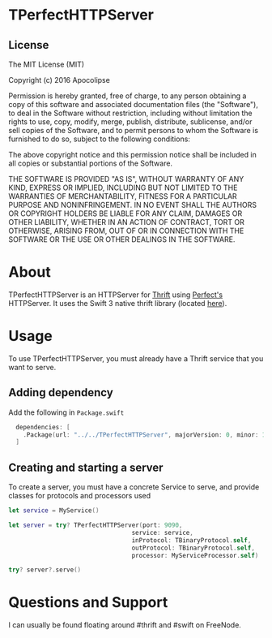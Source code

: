 TPerfectHTTPServer
======================

License
--------
The MIT License (MIT)

Copyright (c) 2016 Apocolipse

Permission is hereby granted, free of charge, to any person obtaining a copy
of this software and associated documentation files (the "Software"), to deal
in the Software without restriction, including without limitation the rights
to use, copy, modify, merge, publish, distribute, sublicense, and/or sell
copies of the Software, and to permit persons to whom the Software is
furnished to do so, subject to the following conditions:

The above copyright notice and this permission notice shall be included in all
copies or substantial portions of the Software.

THE SOFTWARE IS PROVIDED "AS IS", WITHOUT WARRANTY OF ANY KIND, EXPRESS OR
IMPLIED, INCLUDING BUT NOT LIMITED TO THE WARRANTIES OF MERCHANTABILITY,
FITNESS FOR A PARTICULAR PURPOSE AND NONINFRINGEMENT. IN NO EVENT SHALL THE
AUTHORS OR COPYRIGHT HOLDERS BE LIABLE FOR ANY CLAIM, DAMAGES OR OTHER
LIABILITY, WHETHER IN AN ACTION OF CONTRACT, TORT OR OTHERWISE, ARISING FROM,
OUT OF OR IN CONNECTION WITH THE SOFTWARE OR THE USE OR OTHER DEALINGS IN THE
SOFTWARE.


About
========

TPerfectHTTPServer is an HTTPServer for [Thrift](https://github.com/apache/thrift) using [Perfect's](https://perfect.org) HTTPServer.  It uses the Swift 3 native thrift library (located [here](https://github.com/apocolipse/thrift-swift)).

Usage
========
To use TPerfectHTTPServer, you must already have a Thrift service that you want to serve.

Adding dependency
--------
Add the following in `Package.swift`
```swift
  dependencies: [
    .Package(url: "../../TPerfectHTTPServer", majorVersion: 0, minor: 1),
  ]
```

Creating and starting a server
--------
To create a server, you must have a concrete Service to serve, and provide classes for protocols and processors used
```swift
let service = MyService()

let server = try? TPerfectHTTPServer(port: 9090,
                                  service: service,
                                  inProtocol: TBinaryProtocol.self,
                                  outProtocol: TBinaryProtocol.self,
                                  processor: MyServiceProcessor.self)

try? server?.serve()                                  
```



Questions and Support
=====================
I can usually be found floating around #thrift and #swift on FreeNode.
